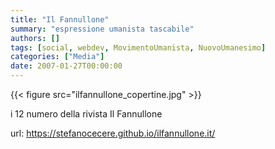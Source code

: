 ```yaml
---
title: "Il Fannullone"
summary: "espressione umanista tascabile"
authors: []
tags: [social, webdev, MovimentoUmanista, NuovoUmanesimo]
categories: ["Media"]
date: 2007-01-27T00:00:00
---
```


{{< figure src="ilfannullone_copertine.jpg" >}}

i 12 numero della rivista Il Fannullone

url: https://stefanocecere.github.io/ilfannullone.it/

